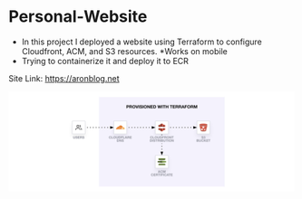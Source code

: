# Personal-Website

- In this project I deployed a website using Terraform to configure Cloudfront, ACM, and S3 resources. *Works on mobile 
- Trying to containerize it and deploy it to ECR 

Site Link: https://aronblog.net

![](Design/static-website-acm-cloudfront-service-diagram.png)
